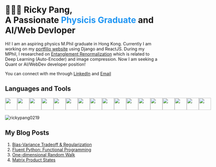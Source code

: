 <h1>👨🏻‍💻 Ricky Pang, <br/>
A Passionate <span style="color:#2196f3"> Physicis Graduate </span> and AI/Web Devloper 
</h1>

Hi! I am an aspiring physics M.Phil graduate in Hong Kong. Currently I am working on my [portfilio website](https://github.com/rickypang0219/Vite_Project) using Django and ReactJS. During my MPhil, I researched on [Entanglement Renormalization](https://arxiv.org/abs/2206.11761) which is related to Deep Learning (Auto-Encoder) and image compression. Now I am seeking a Quant or AI/WebDev developer position!

You can connect with me through [LinkedIn](https://www.linkedin.com/in/ka-chun-pang-674269229/) and [Email](rickpang_aidev@outlook.com)


<h2> Languages and Tools</h2>
<div style="display: flex; flex-direction: row;">
<img src="https://cdn.jsdelivr.net/gh/devicons/devicon/icons/c/c-original.svg" height=40 width=40 />
<img src="https://cdn.jsdelivr.net/gh/devicons/devicon/icons/python/python-original.svg"   height=40 width=40  />
<img src="https://cdn.jsdelivr.net/gh/devicons/devicon/icons/jupyter/jupyter-original.svg" height=40 width=40  />
<img src="https://cdn.jsdelivr.net/gh/devicons/devicon/icons/tensorflow/tensorflow-original.svg" height=40 />
<img src="https://cdn.jsdelivr.net/gh/devicons/devicon/icons/numpy/numpy-original.svg" height=40 />
<img src="https://cdn.jsdelivr.net/gh/devicons/devicon/icons/pytorch/pytorch-original.svg" height=40/>
<img src="https://cdn.jsdelivr.net/gh/devicons/devicon/icons/javascript/javascript-plain.svg" height=40 width=40  />
<img src="https://cdn.jsdelivr.net/gh/devicons/devicon/icons/css3/css3-original.svg"  height=40 width=40 />
<img src="https://cdn.jsdelivr.net/gh/devicons/devicon/icons/html5/html5-original.svg" height=40 width=40 />
<img src="https://cdn.jsdelivr.net/gh/devicons/devicon/icons/bootstrap/bootstrap-original.svg" height=40 width=40 />          
<img src="https://cdn.jsdelivr.net/gh/devicons/devicon/icons/react/react-original.svg" height=40 width=40 />
<img src="https://cdn.jsdelivr.net/gh/devicons/devicon/icons/django/django-plain.svg" height=40 width=40  />  
<img src="https://cdn.jsdelivr.net/gh/devicons/devicon/icons/mysql/mysql-original.svg" height=40 width=40 />
<img src="https://cdn.jsdelivr.net/gh/devicons/devicon/icons/linux/linux-original.svg" height=40 width=40  />
<img src="https://cdn.jsdelivr.net/gh/devicons/devicon/icons/vim/vim-plain.svg" height=40 />
<img src="https://cdn.jsdelivr.net/gh/devicons/devicon/icons/vscode/vscode-original.svg" height=40/>
<img src="https://cdn.jsdelivr.net/gh/devicons/devicon/icons/git/git-original.svg" height=40/>
</div>
<br/>
<img align="center" src="https://github-readme-stats.vercel.app/api/top-langs?username=rickypang0219&show_icons=true&locale=en&layout=compact" alt="rickypang0219" />


<h2> My Blog Posts </h2>

1. [Bias-Variance Tradeoff & Regularization](https://rickypang0219.github.io/data%20science/Regularization-BiasVariance/) <br/>
2. [Fluent Python: Functional Programming](https://rickypang0219.github.io/python/Python-Functional/) <br/>
3. [One-dimensional Random Walk](https://rickypang0219.github.io/quant%20series/random-walk/)  <br/>
4. [Matrix Product States](https://rickypang0219.github.io/MPS/)


